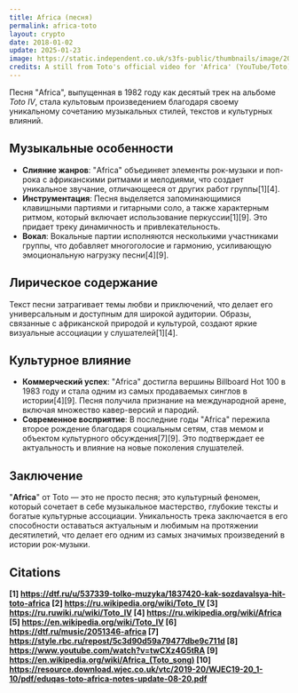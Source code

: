 ```yaml
---
title: Africa (песня)
permalink: africa-toto
layout: crypto
date: 2018-01-02
update: 2025-01-23
image: https://static.independent.co.uk/s3fs-public/thumbnails/image/2018/05/25/15/screen-shot-2018-05-25-at-15.27.47.png?quality=75&width=1250&crop=3%3A2%2Csmart&auto=webp
credits: A still from Toto's official video for 'Africa' (YouTube/Toto) / An appreciation of 'Africa' by Toto - one of the most cathartic songs of all time https://www.independent.co.uk/arts-entertainment/music/features/africa-day-2018-toto-song-meaning-lyrics-appreciation-weezer-cover-a8369361.html
---
```


Песня "Africa", выпущенная в 1982 году как десятый трек на альбоме *Toto IV*, стала культовым произведением благодаря своему уникальному сочетанию музыкальных стилей, текстов и культурных влияний.

## Музыкальные особенности

- **Слияние жанров**: "Africa" объединяет элементы рок-музыки и поп-рока с африканскими ритмами и мелодиями, что создает уникальное звучание, отличающееся от других работ группы[1][4].
- **Инструментация**: Песня выделяется запоминающимися клавишными партиями и гитарными соло, а также характерным ритмом, который включает использование перкуссии[1][9]. Это придает треку динамичность и привлекательность.
- **Вокал**: Вокальные партии исполняются несколькими участниками группы, что добавляет многоголосие и гармонию, усиливающую эмоциональную нагрузку песни[4][9].

## Лирическое содержание

Текст песни затрагивает темы любви и приключений, что делает его универсальным и доступным для широкой аудитории. Образы, связанные с африканской природой и культурой, создают яркие визуальные ассоциации у слушателей[1][4].

## Культурное влияние

- **Коммерческий успех**: "Africa" достигла вершины Billboard Hot 100 в 1983 году и стала одним из самых продаваемых синглов в истории[4][9]. Песня получила признание на международной арене, включая множество кавер-версий и пародий.
- **Современное восприятие**: В последние годы "Africa" пережила второе рождение благодаря социальным сетям, став мемом и объектом культурного обсуждения[7][9]. Это подтверждает ее актуальность и влияние на новые поколения слушателей.

## Заключение

"**Africa**" от Toto — это не просто песня; это культурный феномен, который сочетает в себе музыкальное мастерство, глубокие тексты и богатые культурные ассоциации. Уникальность трека заключается в его способности оставаться актуальным и любимым на протяжении десятилетий, что делает его одним из самых значимых произведений в истории рок-музыки.

## Citations

**[1] https://dtf.ru/u/537339-tolko-muzyka/1837420-kak-sozdavalsya-hit-toto-africa
[2] https://ru.wikipedia.org/wiki/Toto_IV
[3] https://ru.ruwiki.ru/wiki/Toto_IV
[4] https://ru.wikipedia.org/wiki/Africa
[5] https://en.wikipedia.org/wiki/Toto_IV
[6] https://dtf.ru/music/2051346-africa
[7] https://style.rbc.ru/repost/5c3d90d59a79477dbe9c711d
[8] https://www.youtube.com/watch?v=twCXz4G5tRA
[9] https://en.wikipedia.org/wiki/Africa_(Toto_song)
[10] https://resource.download.wjec.co.uk/vtc/2019-20/WJEC19-20_1-10/pdf/eduqas-toto-africa-notes-update-08-20.pdf**
